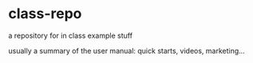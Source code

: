 # class-repo
a repository for in class example stuff


usually a summary of the user manual: quick starts, videos, marketing...

